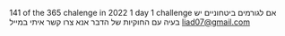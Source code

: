 141 of the 365 chalenge in 2022 1 day 1 challenge
אם לגורמים ביטחוניים יש בעיה עם החוקיות של הדבר אנא צרו קשר איתי במייל liad07@gmail.com
